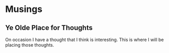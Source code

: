 Musings
=======

Ye Olde Place for Thoughts
--------------------------

On occasion I have a thought that I think is interesting. This is where I will be placing those thoughts.
